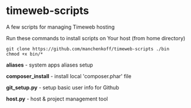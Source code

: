 # timeweb-scripts
A few scripts for managing Timeweb hosting

Run these commands to install scripts on Your host (from home directory)

```
git clone https://github.com/manchenkoff/timeweb-scripts ./bin
chmod +x bin/*
```

**aliases** - system apps aliases setup

**composer_install** - install local 'composer.phar' file

**git_setup.py** - setup basic user info for Github

**host.py** - host & project management tool
